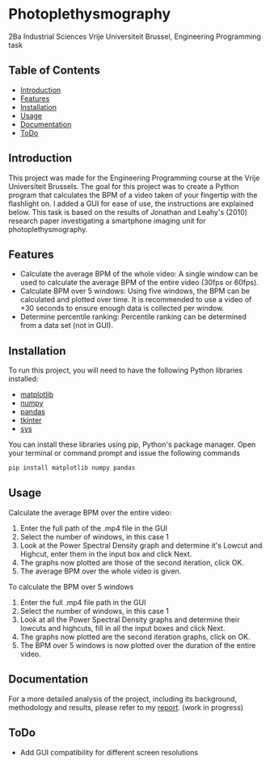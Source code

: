 # Photoplethysmography

2Ba Industrial Sciences Vrije Universiteit Brussel, Engineering Programming task
## Table of Contents


- [Introduction](#introduction)
- [Features](#features)
- [Installation](#installation)
- [Usage](#usage)
- [Documentation](#documentation)
- [ToDo](#todo)

## Introduction

This project was made for the Engineering Programming course at the Vrije Universiteit Brussels. The goal for this project was to create a Python program that calculates the BPM of a video taken of your fingertip with the flashlight on. I added a GUI for ease of use, the instructions are explained below. This task is based on the results of Jonathan and Leahy's (2010) research paper investigating a smartphone imaging unit for photoplethysmography.

## Features

- Calculate the average BPM of the whole video: A single window can be used to calculate the average BPM of the entire video (30fps or 60fps).
- Calculate BPM over 5 windows: Using five windows, the BPM can be calculated and plotted over time. It is recommended to use a video of +30 seconds to ensure enough data is collected per window.
- Determine percentile ranking: Percentile ranking can be determined from a data set (not in GUI).

## Installation

To run this project, you will need to have the following Python libraries installed:

- [matplotlib](https://matplotlib.org/)
- [numpy](https://numpy.org/)
- [pandas](https://pandas.pydata.org/)
- [tkinter](https://docs.python.org/3/library/tkinter.html) 
- [sys](https://docs.python.org/3/library/sys.html)

You can install these libraries using pip, Python's package manager. Open your terminal or command prompt and issue the following commands

```bash
pip install matplotlib numpy pandas
```

## Usage

Calculate the average BPM over the entire video:

1. Enter the full path of the .mp4 file in the GUI
2. Select the number of windows, in this case 1
3. Look at the Power Spectral Density graph and determine it's Lowcut and Highcut, enter them in the input box and click Next.
4. The graphs now plotted are those of the second iteration, click OK.
5. The average BPM over the whole video is given.

To calculate the BPM over 5 windows
1. Enter the full .mp4 file path in the GUI
2. Select the number of windows, in this case 1
3. Look at all the Power Spectral Density graphs and determine their lowcuts and highcuts, fill in all the input boxes and click Next.
4. The graphs now plotted are the second iteration graphs, click on OK.
5. The BPM over 5 windows is now plotted over the duration of the entire video.

## Documentation

For a more detailed analysis of the project, including its background, methodology and results, please refer to my [report](reportEP.pdf). (work in progress)

## ToDo

- Add GUI compatibility for different screen resolutions
